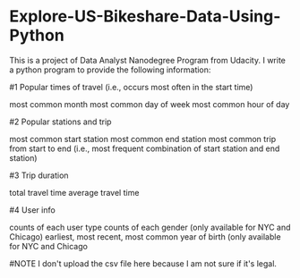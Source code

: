 # Explore-US-Bikeshare-Data-Using-Python
This is a project of Data Analyst Nanodegree Program from Udacity.
I write a python program to provide the following information:

#1 Popular times of travel (i.e., occurs most often in the start time)

most common month
most common day of week
most common hour of day

#2 Popular stations and trip

most common start station
most common end station
most common trip from start to end (i.e., most frequent combination of start station and end station)

#3 Trip duration

total travel time
average travel time

#4 User info

counts of each user type
counts of each gender (only available for NYC and Chicago)
earliest, most recent, most common year of birth (only available for NYC and Chicago

#NOTE
I don't upload the csv file here because I am not sure if it's legal.
